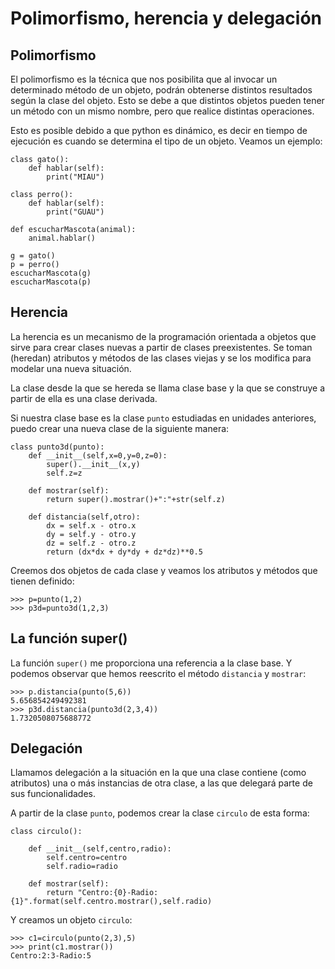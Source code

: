 # Polimorfismo, herencia y delegación
	
## Polimorfismo

El polimorfismo es la técnica que nos posibilita que al invocar un determinado método de un objeto, podrán obtenerse distintos resultados según la clase del objeto. Esto se debe a que distintos objetos pueden tener un método con un mismo nombre, pero que realice distintas operaciones.

Esto es posible debido a que python es dinámico, es decir en tiempo de ejecución es cuando se determina el tipo de un objeto. Veamos un ejemplo:

	class gato():
		def hablar(self):
			print("MIAU")	

	class perro():
		def hablar(self):
			print("GUAU")	

	def escucharMascota(animal):
		animal.hablar()	

	g = gato()
	p = perro()
	escucharMascota(g)
	escucharMascota(p)

## Herencia

La herencia es un mecanismo de la programación orientada a objetos que sirve para crear clases nuevas a partir de clases preexistentes. Se toman (heredan) atributos y métodos de las clases viejas y se los modifica para modelar una nueva situación.

La clase desde la que se hereda se llama clase base y la que se construye a partir de ella es una clase derivada.

Si nuestra clase base es la clase `punto` estudiadas en unidades anteriores, puedo crear una nueva clase de la siguiente manera:

	class punto3d(punto):
		def __init__(self,x=0,y=0,z=0):
			super().__init__(x,y)
			self.z=z
        
        def mostrar(self):
            return super().mostrar()+":"+str(self.z)

		def distancia(self,otro):
			dx = self.x - otro.x
			dy = self.y - otro.y
			dz = self.z - otro.z
			return (dx*dx + dy*dy + dz*dz)**0.5	

Creemos dos objetos de cada clase y veamos los atributos y métodos que tienen definido:

	>>> p=punto(1,2)
	>>> p3d=punto3d(1,2,3)

## La función super()

La función `super()` me proporciona una referencia a la clase base. Y podemos observar que hemos reescrito el método `distancia` y `mostrar`:

	>>> p.distancia(punto(5,6))
	5.656854249492381
	>>> p3d.distancia(punto3d(2,3,4))
	1.7320508075688772

## Delegación

Llamamos delegación a la situación en la que una clase contiene (como atributos) una o más instancias de otra clase, a las que delegará parte de sus funcionalidades.

A partir de la clase `punto`, podemos crear la clase `circulo` de esta forma:

	class circulo():	

		def __init__(self,centro,radio):
			self.centro=centro
			self.radio=radio	

		def mostrar(self):
			return "Centro:{0}-Radio:{1}".format(self.centro.mostrar(),self.radio)	

Y creamos un objeto `circulo`:

	>>> c1=circulo(punto(2,3),5)
	>>> print(c1.mostrar())
	Centro:2:3-Radio:5
